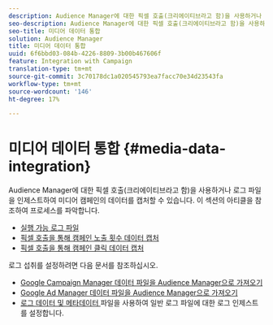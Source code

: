 ```yaml
---
description: Audience Manager에 대한 픽셀 호출(크리에이티브라고 함)을 사용하거나 로그 파일을 인제스트하여 미디어 캠페인의 데이터를 캡처할 수 있습니다.
seo-description: Audience Manager에 대한 픽셀 호출(크리에이티브라고 함)을 사용하거나 로그 파일을 인제스트하여 미디어 캠페인의 데이터를 캡처할 수 있습니다.
seo-title: 미디어 데이터 통합
solution: Audience Manager
title: 미디어 데이터 통합
uuid: 6f6bbd03-084b-4226-8809-3b00b467606f
feature: Integration with Campaign
translation-type: tm+mt
source-git-commit: 3c70178dc1a020545793ea7facc70e34d23543fa
workflow-type: tm+mt
source-wordcount: '146'
ht-degree: 17%

---
```



# 미디어 데이터 통합 {#media-data-integration}

Audience Manager에 대한 픽셀 호출(크리에이티브라고 함)을 사용하거나 로그 파일을 인제스트하여 미디어 캠페인의 데이터를 캡처할 수 있습니다. 이 섹션의 아티클을 참조하여 프로세스를 파악합니다.

<!-- c_camp_data_int.xml -->

* [실행 가능 로그 파일](/help/using/integration/media-data-integration/actionable-log-files.md)
* [픽셀 호출을 통해 캠페인 노출 횟수 데이터 캡처](/help/using/integration/media-data-integration/impression-data-pixels.md)
* [픽셀 호출을 통해 캠페인 클릭 데이터 캡처](/help/using/integration/media-data-integration/click-data-pixels.md)

로그 섭취를 설정하려면 다음 문서를 참조하십시오.

* [Google Campaign Manager 데이터 파일을 Audience Manager으로 가져오기](/help/using/reporting/audience-optimization-reports/aor-advertisers/import-dcm.md)
* [Google Ad Manager 데이터 파일을 Audience Manager으로 가져오기  ](/help/using/reporting/audience-optimization-reports/aor-publishers/import-dfp.md)
* [로그 데이터 및 메타데이터 ](/help/using/reporting/audience-optimization-reports/metadata-files-intro/metadata-files-intro.md) 파일을 사용하여 일반 로그 파일에 대한 로그 인제스트를 설정합니다.
